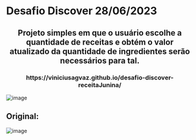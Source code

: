 <h1> Desafio Discover 28/06/2023</h1>


<h2 align='center'>Projeto simples em que o usuário escolhe a quantidade de receitas e obtém o valor atualizado da quantidade de ingredientes serão necessários para tal.</h2>
<h3 align='center'>https://viniciusagvaz.github.io/desafio-discover-receitaJunina/</h3>




![image](https://github.com/viniciusagvaz/desafio-discover-receitaJunina/assets/109700331/99e34733-7ead-4f3f-95e3-326e8d090e45)






<h2>Original:</h2>


![image](https://github.com/viniciusagvaz/desafio-discover-receitaJunina/assets/109700331/96e9fc8f-e198-4354-b1b8-8def35813641)
